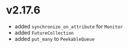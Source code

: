 # v2.17.6

* added `synchronize_on_attribute` for `Monitor`
* added `FutureCollection`
* added `put_many` to `PeekableQueue`
